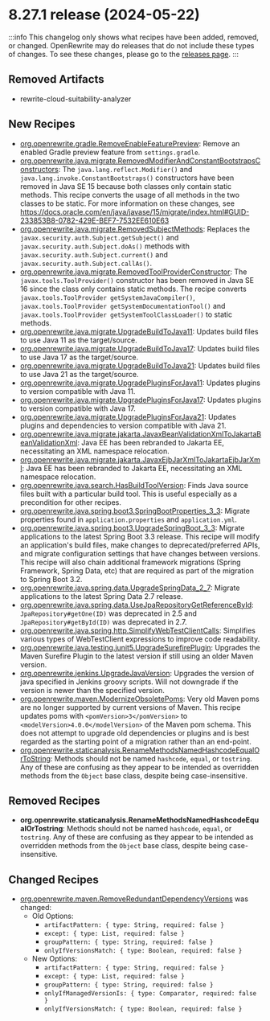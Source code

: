 # 8.27.1 release (2024-05-22)

:::info
This changelog only shows what recipes have been added, removed, or changed. OpenRewrite may do releases that do not include these types of changes. To see these changes, please go to the [releases page](https://github.com/openrewrite/rewrite/releases).
:::

## Removed Artifacts
* rewrite-cloud-suitability-analyzer

## New Recipes

* [org.openrewrite.gradle.RemoveEnableFeaturePreview](../recipes/gradle/removeenablefeaturepreview): Remove an enabled Gradle preview feature from `settings.gradle`. 
* [org.openrewrite.java.migrate.RemovedModifierAndConstantBootstrapsConstructors](../recipes/java/migrate/removedmodifierandconstantbootstrapsconstructors): The `java.lang.reflect.Modifier()` and `java.lang.invoke.ConstantBootstraps()` constructors have been removed in Java SE 15 because both classes only contain static methods. This recipe converts the usage of all methods in the two classes to be  static. For more information on these changes, see https://docs.oracle.com/en/java/javase/15/migrate/index.html#GUID-233853B8-0782-429E-BEF7-7532EE610E63 
* [org.openrewrite.java.migrate.RemovedSubjectMethods](../recipes/java/migrate/removedsubjectmethods): Replaces the `javax.security.auth.Subject.getSubject()` and `javax.security.auth.Subject.doAs()` methods with `javax.security.auth.Subject.current()` and `javax.security.auth.Subject.callAs()`. 
* [org.openrewrite.java.migrate.RemovedToolProviderConstructor](../recipes/java/migrate/removedtoolproviderconstructor): The `javax.tools.ToolProvider()` constructor has been removed in Java SE 16 since the class only contains static methods. The recipe converts `javax.tools.ToolProvider getSystemJavaCompiler()`, `javax.tools.ToolProvider getSystemDocumentationTool()` and `javax.tools.ToolProvider getSystemToolClassLoader()` to static methods. 
* [org.openrewrite.java.migrate.UpgradeBuildToJava11](../recipes/java/migrate/upgradebuildtojava11): Updates build files to use Java 11 as the target/source. 
* [org.openrewrite.java.migrate.UpgradeBuildToJava17](../recipes/java/migrate/upgradebuildtojava17): Updates build files to use Java 17 as the target/source. 
* [org.openrewrite.java.migrate.UpgradeBuildToJava21](../recipes/java/migrate/upgradebuildtojava21): Updates build files to use Java 21 as the target/source. 
* [org.openrewrite.java.migrate.UpgradePluginsForJava11](../recipes/java/migrate/upgradepluginsforjava11): Updates plugins to version compatible with Java 11. 
* [org.openrewrite.java.migrate.UpgradePluginsForJava17](../recipes/java/migrate/upgradepluginsforjava17): Updates plugins to version compatible with Java 17. 
* [org.openrewrite.java.migrate.UpgradePluginsForJava21](../recipes/java/migrate/upgradepluginsforjava21): Updates plugins and dependencies to version compatible with Java 21. 
* [org.openrewrite.java.migrate.jakarta.JavaxBeanValidationXmlToJakartaBeanValidationXml](../recipes/java/migrate/jakarta/javaxbeanvalidationxmltojakartabeanvalidationxml): Java EE has been rebranded to Jakarta EE, necessitating an XML namespace relocation. 
* [org.openrewrite.java.migrate.jakarta.JavaxEjbJarXmlToJakartaEjbJarXml](../recipes/java/migrate/jakarta/javaxejbjarxmltojakartaejbjarxml): Java EE has been rebranded to Jakarta EE, necessitating an XML namespace relocation. 
* [org.openrewrite.java.search.HasBuildToolVersion](../recipes/java/search/hasbuildtoolversion): Finds Java source files built with a particular build tool. This is useful especially as a precondition for other recipes. 
* [org.openrewrite.java.spring.boot3.SpringBootProperties_3_3](../recipes/java/spring/boot3/springbootproperties_3_3): Migrate properties found in `application.properties` and `application.yml`. 
* [org.openrewrite.java.spring.boot3.UpgradeSpringBoot_3_3](../recipes/java/spring/boot3/upgradespringboot_3_3): Migrate applications to the latest Spring Boot 3.3 release. This recipe will modify an application's build files, make changes to deprecated/preferred APIs, and migrate configuration settings that have changes between versions. This recipe will also chain additional framework migrations (Spring Framework, Spring Data, etc) that are required as part of the migration to Spring Boot 3.2. 
* [org.openrewrite.java.spring.data.UpgradeSpringData_2_7](../recipes/java/spring/data/upgradespringdata_2_7): Migrate applications to the latest Spring Data 2.7 release. 
* [org.openrewrite.java.spring.data.UseJpaRepositoryGetReferenceById](../recipes/java/spring/data/usejparepositorygetreferencebyid): `JpaRepository#getOne(ID)` was deprecated in 2.5 and `JpaRepository#getById(ID)` was deprecated in 2.7. 
* [org.openrewrite.java.spring.http.SimplifyWebTestClientCalls](../recipes/java/spring/http/simplifywebtestclientcalls): Simplifies various types of WebTestClient expressions to improve code readability. 
* [org.openrewrite.java.testing.junit5.UpgradeSurefirePlugin](../recipes/java/testing/junit5/upgradesurefireplugin): Upgrades the Maven Surefire Plugin to the latest version if still using an older Maven version. 
* [org.openrewrite.jenkins.UpgradeJavaVersion](../recipes/jenkins/upgradejavaversion): Upgrades the version of java specified in Jenkins groovy scripts. Will not downgrade if the version is newer than the specified version. 
* [org.openrewrite.maven.ModernizeObsoletePoms](../recipes/maven/modernizeobsoletepoms): Very old Maven poms are no longer supported by current versions of Maven. This recipe updates poms with `<pomVersion>3</pomVersion>` to `<modelVersion>4.0.0</modelVersion>` of the Maven pom schema. This does not attempt to upgrade old dependencies or plugins and is best regarded as the starting point of a migration rather than an end-point. 
* [org.openrewrite.staticanalysis.RenameMethodsNamedHashcodeEqualOrToString](../recipes/staticanalysis/renamemethodsnamedhashcodeequalortostring): Methods should not be named `hashcode`, `equal`, or `tostring`. Any of these are confusing as they appear to be intended as overridden methods from the `Object` base class, despite being case-insensitive. 

## Removed Recipes

* **org.openrewrite.staticanalysis.RenameMethodsNamedHashcodeEqualOrTostring**: Methods should not be named `hashcode`, `equal`, or `tostring`. Any of these are confusing as they appear to be intended as overridden methods from the `Object` base class, despite being case-insensitive. 

## Changed Recipes

* [org.openrewrite.maven.RemoveRedundantDependencyVersions](../recipes/maven/removeredundantdependencyversions) was changed:
  * Old Options:
    * `artifactPattern: { type: String, required: false }`
    * `except: { type: List, required: false }`
    * `groupPattern: { type: String, required: false }`
    * `onlyIfVersionsMatch: { type: Boolean, required: false }`
  * New Options:
    * `artifactPattern: { type: String, required: false }`
    * `except: { type: List, required: false }`
    * `groupPattern: { type: String, required: false }`
    * `onlyIfManagedVersionIs: { type: Comparator, required: false }`
    * `onlyIfVersionsMatch: { type: Boolean, required: false }`